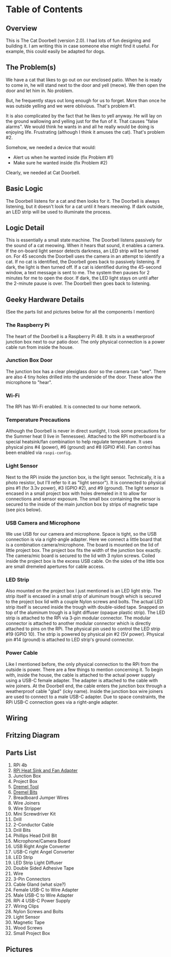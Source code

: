 # Table of Contents

## Overview

This is The Cat Doorbell (version 2.0). I had lots of fun designing and building it. I am writing this in case
someone else might find it useful. For example, this could easily be adapted for dogs.

## The Problem(s)

We have a cat that likes to go out on our enclosed patio. When he is ready to come in, he will stand next to the door
and yell (meow). We then open the door and let him in. No problem.

But, he frequently stays out long enough for us to forget. More than once he was outside yelling and we were oblivious.
That's problem #1.

It is also complicated by the fact that he likes to yell anyway. He will lay on the ground wallowing and yelling just
for the fun of it. That causes "false alarms". We would think he wants in and all he really would be doing is enjoying
life. Frustrating (although I think it amuses the cat). That's problem #2.

Somehow, we needed a device that would:

- Alert us when he wanted inside (fix Problem #1)
- Make sure he wanted inside (fix Problem #2)

Clearly, we needed at Cat Doorbell.

## Basic Logic

The Doorbell listens for a cat and then looks for it. The Doorbell is always listening, but it doesn't look for a
cat until it hears meowing. If dark outside, an LED strip will be used to illuminate the process.

## Logic Detail

This is essentially a small state machine. The Doorbell listens passively for the sound of a cat meowing. When it hears
that sound, it enables a camera. If the on-board light sensor detects darkness, an LED strip will be turned on. For 45
seconds the Doorbell uses the camera in an attempt to identify a cat. If no cat is identified, the Doorbell goes back
to passively listening. If dark, the light is then turned off. If a cat is identified during the 45-second window,
a text message is sent to me. The system then pauses for 2 minutes for me to open the door. If dark, the LED light
stays on until after the 2-minute pause is over. The Doorbell then goes back to listening.

## Geeky Hardware Details

(See the parts list and pictures below for all the components I mention)

### The Raspberry Pi
The heart of the Doorbell is a Raspberry Pi 4B. It sits in a weatherproof junction box next to our patio door. The only
physical connection is a power cable run from inside the house.

### Junction Box Door
The junction box has a clear plexiglass door so the camera can "see". There are also 4 tiny holes drilled into the
underside of the door. These allow the microphone to "hear".

### Wi-Fi

The RPi has Wi-Fi enabled. It is connected to our home network.

### Temperature Precautions
Although the Doorbell is never in direct sunlight, I took some precautions for the Summer heat (I live in Tennessee).
Attached to the RPi motherboard is a special heatsink/fan combination to help regulate temperature. It uses physical
pins #4 (power), #6 (ground) and #8 (GPIO #14). Fan control has been enabled via `raspi-config`.

### Light Sensor
Next to the RPi inside the junction box, is the light sensor. Technically, it is a photo resistor, but I'll refer to it
as "light sensor"). It is connected to physical pins #1 (for 3.3v power), #3 (GPIO #2), and #9 (ground). The light
sensor is encased in a small project box with holes dremeled in it to allow for connections and sensor exposure. The
small box containing the sensor is secured to the inside of the main junction box by strips of magnetic tape
(see pics below).

### USB Camera and Microphone
We use USB for our camera and microphone. Space is tight, so the USB connection is via a right-angle adapter. Here we
connect a little board that is a combination camera/microphone. The board is mounted on the lid of little project box.
The project box fits the width of the junction box exactly. The camera/mic board is secured to the lid with 3 nylon
screws. Coiled inside the project box is the excess USB cable. On the sides of the little box are small dremeled
apertures for cable access.

### LED Strip
Also mounted on the project box I just mentioned is an LED light strip. The strip itself is encased in a small strip of
aluminum trough which is secured to the project box lid with a couple Nylon screws and bolts. The actual LED strip
itself is secured inside the trough with double-sided tape. Snapped on top of the aluminum trough is a light diffuser
(opaque plastic strip). The LED strip is attached to the RPi via 3-pin modular connector. The modular connector is
attached to another modular connector which is directly attached to pins on the RPi. The physical pin used to control
the LED strip #19 (GPIO 10). The strip is powered by physical pin #2 (5V power). Physical pin #14 (ground) is attached
to LED strip's ground connector.

### Power Cable

Like I mentioned before, the only physical connection to the RPi from the outside is power. There are a few things
to mention concerning it. To begin with, inside the house, the cable is attached to the actual power supply using a
USB-C female adapter. The adapter is attached to the cable with wire joiners. At the Doorbell end, the cable enters
the junction box through a weatherproof cable "glad" (icky name). Inside the junction box wire joiners are used to
connect to a male USB-C adapter. Due to space constraints, the RPi USB-C connection goes via a right-angle adapter.

## Wiring

## Fritzing Diagram

## Parts List

1. RPi 4b
2. [RPi Heat Sink and Fan Adapter](https://www.amazon.com/gp/product/B091L1XKL6/ref=ppx_yo_dt_b_search_asin_title?ie=UTF8&psc=1)
3. Junction Box
4. Project Box
5. [Dremel Tool](https://www.amazon.com/Dremel-7350-5-3-6v-Rotary-Tool/dp/B08YKH9JRH/ref=sr_1_9?crid=294P32W1GG817&keywords=dremel%2Btool%2Bkit&qid=1696687687&sprefix=dremel%2Caps%2C147&sr=8-9&th=1)
6. [Dremel Bits](https://www.amazon.com/Mars-Rock-Carbide-Compatible-Accessories-Attachments/dp/B0B5TWSRCV/ref=sr_1_10?crid=294P32W1GG817&keywords=dremel%2Btool%2Bkit&qid=1696687809&sprefix=dremel%2Caps%2C147&sr=8-10&th=1)
7. Breadboard Jumper Wires
8. Wire Joiners
9. Wire Stripper
10. Mini Screwdriver Kit
11. Drill
12. 2-Conductor Cable
13. Drill Bits
14. Phillips Head Drill Bit
15. Microphone/Camera Board
16. USB Right Angle Converter
17. USB-C right Angel Converter
18. LED Strip
19. LED Strip Light Diffuser
20. Double Sided Adhesive Tape
21. Wire
22. 3-Pin Connectors
23. Cable Gland (what size?)
24. Female USB-C to Wire Adapter
25. Male USB-C to Wire Adapter
26. RPi 4 USB-C Power Supply
27. Wiring Clips
28. Nylon Screws and Bolts
29. Light Sensor
30. Magnetic Tape
31. Wood Screws
32. Small Project Box

## Pictures 




